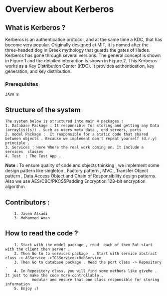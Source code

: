 # Overview about Kerberos

## What is Kerberos ? 
Kerberos is an authentication protocol, and at the same time a KDC, that has become very popular. Originally designed at MIT, it is named after the three-headed dog in Greek mythology that guards the gates of Hades. Kerberos has gone through several versions. The general concept is shown in Figure 1 and the detailed interaction is shown in Figure 2. This Kerberos works as a Key Distribution Center (KDC). It provides authentication, key generation, and key distribution.

### Prerequisites

```
JAVA 8 
```

## Structure of the system 
   	The system below is structured into main 4 packages :
   	1. Database Package : It responsible for storing and getting any Data (arraylist(s)) . Such as users meta data , end servers, ports 
   	2. model Package :  It responsible for a static code that shared between objects . Because we implement don't repeat yourself (d.r.y) principle .
   	3. Services : Here Where the real work coming on. It include a services  classes 
   	4. Test  : The Test App .
   
   **Note :**
   To ensure quality of code and objects thinking , 
  			 we implement some design pattern like singleton , Factory pattern , MVC , Transfer Object pattern ,
    		 Data Access Object and Chain of Responsibility design patterns. 
   	     Also we use AES/CBC/PKCS5Padding Encryption 128-bit encryption algorithm
    
##   Contributors : 
    	1. Jasem Alsadi 
    	3. Mohammed Aman  
     
##   How to read the code  ? 
    	1. Start with the model package , read  each of them But start with the client then server . 
    	2. Then Go to to services package  . Start with service abstract class -> ASService ->TGSService->BobService
    	3. Then Go to database package . Read the port class -> Repository . 
    	4. In Repository class, you will find some methods like giveMe . It just to make the code more controllable , 
    			modular and ensure that one class responsible for storing information  
    	5. Enjoy ;)
        
        
